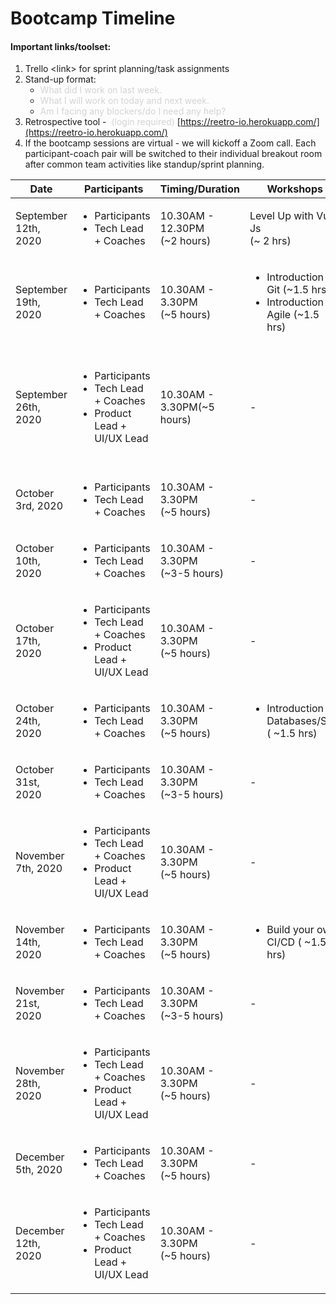 # Bootcamp Timeline

#### Important links/toolset:

1. Trello \<link> for sprint planning/task assignments
2. Stand-up format:
    * <span class="colour" style="color:rgb(212, 212, 212)">What did I work on last week.</span>
    * <span class="colour" style="color:rgb(212, 212, 212)">What I will work on today and next week.</span>
    * <span class="colour" style="color:rgb(212, 212, 212)">Am I facing any blockers/do I need any help?</span>
3. Retrospective tool -  <span class="colour" style="color:rgb(212, 212, 212)">(login required) </span>[https://reetro-io.herokuapp.com/](https://reetro-io.herokuapp.com/)
4. If the bootcamp sessions are virtual - we will kickoff a Zoom call. Each participant-coach pair will be switched to their individual breakout room after common team activities like standup/sprint planning.

| **Date** | **Participants** | **Timing/Duration** | **Workshops** | **Description** |
| ---- | ------------ | --------------- | --------- | ----------- |
| September 12th, 2020 | <ul><li>Participants</li><li>Tech Lead + Coaches</li></ul> | 10.30AM - 12.30PM<br>(\~2 hours) | Level Up with Vue Js<br>(\~ 2 hrs) | <ul><li>Level up workshops</li></ul> |
| September 19th, 2020 | <ul><li>Participants</li><li>Tech Lead + Coaches</li></ul> | 10.30AM - 3.30PM<br>(\~5 hours) | <ul><li>Introduction to Git (\~1.5 hrs)</li><li>Introduction to Agile (\~1.5 hrs)</li></ul> | <ul><li>Level up workshops</li></ul> |
| September 26th, 2020 | <ul><li>Participants</li><li>Tech Lead + Coaches</li><li>Product Lead + UI/UX Lead</li></ul> | 10.30AM - 3.30PM(\~5 hours) | - | <ul><li>Kick off + Introductions</li><li>Product and wireframes&nbsp;overview</li><li>Teaming up w/ coaches</li><li>Sprint-1 planning + assignments</li></ul> |
| October 3rd, 2020 | <ul><li>Participants</li><li>Tech Lead + Coaches</li></ul> | 10.30AM - 3.30PM<br>(\~5 hours) | - | <ul><li>First Stand-up</li><li>Pair programming w/ coach kick off</li></ul> |
| October 10th, 2020 | <ul><li>Participants</li><li>Tech Lead + Coaches</li></ul> | 10.30AM - 3.30PM<br>(\~3-5 hours) | - | <ul><li>Stand-up</li><li>Pair programming w/ coach</li></ul> |
| October 17th, 2020 | <ul><li>Participants</li><li>Tech Lead + Coaches</li><li>Product Lead + UI/UX Lead</li></ul> | 10.30AM - 3.30PM<br>(\~5 hours) | - | <ul><li>Stand-up</li><li>Sprint-1 review &amp; retrospective</li><li>Sprint-2 planning</li><li>Pair programming w/ coach</li></ul> |
| October 24th, 2020 | <ul><li>Participants</li><li>Tech Lead + Coaches</li></ul> | 10.30AM - 3.30PM<br>(\~5 hours) | <ul><li>Introduction to Databases/SQL ( \~1.5 hrs)</li></ul> | <ul><li>Stand-up</li><li>Pair programming w/ coach</li></ul> |
| October 31st, 2020 | <ul><li>Participants</li><li>Tech Lead + Coaches</li></ul> | 10.30AM - 3.30PM<br>(\~3-5 hours) | - | <ul><li>Stand-up</li><li>Pair programming w/ coach</li></ul> |
| November 7th, 2020 | <ul><li>Participants</li><li>Tech Lead + Coaches</li><li>Product Lead + UI/UX Lead</li></ul> | 10.30AM - 3.30PM<br>(\~5 hours) | - | <ul><li>Stand-up</li><li>Sprint-2 review &amp; retrospective</li><li>Sprint-3 planning</li><li>Pair programming w/ coach</li></ul> |
| November 14th, 2020 | <ul><li>Participants</li><li>Tech Lead + Coaches</li></ul> | 10.30AM - 3.30PM<br>(\~5 hours) | <ul><li>Build your own CI/CD ( \~1.5 hrs)</li></ul> | <ul><li>Stand-up</li><li>Pair programming w/ coach</li></ul> |
| November 21st, 2020 | <ul><li>Participants</li><li>Tech Lead + Coaches</li></ul> | 10.30AM - 3.30PM<br>(\~3-5 hours) | - | <ul><li>Stand-up</li><li>Pair programming w/ coach</li></ul> |
| November 28th, 2020 | <ul><li>Participants</li><li>Tech Lead + Coaches</li><li>Product Lead + UI/UX Lead</li></ul> | 10.30AM - 3.30PM<br>(\~5 hours) | - | <ul><li>Stand-up</li><li>Sprint-3 review &amp; retrospective</li><li>Sprint-4 planning</li><li>Pair programming w/ coach</li></ul> |
| December 5th, 2020 | <ul><li>Participants</li><li>Tech Lead + Coaches</li></ul> | 10.30AM - 3.30PM<br>(\~5 hours) | - | <ul><li>Stand-up</li><li>Pair programming w/ coach</li></ul> |
| December 12th, 2020 | <ul><li>Participants</li><li>Tech Lead + Coaches</li><li>Product Lead + UI/UX Lead</li></ul> | 10.30AM - 3.30PM<br>(\~5 hours) | - | <ul><li>Stand-up</li><li>Pair programming w/ coach</li><li>Sprint-4 review &amp; final retrospective</li></ul> |